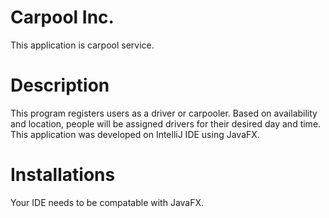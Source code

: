 # Carpool Inc.
This application is carpool service.

# Description 
This program registers users as a driver or carpooler. Based on availability and location, people will be assigned drivers for their desired day and time. This application was developed on IntelliJ IDE using JavaFX.

# Installations
Your IDE needs to be compatable with JavaFX.

